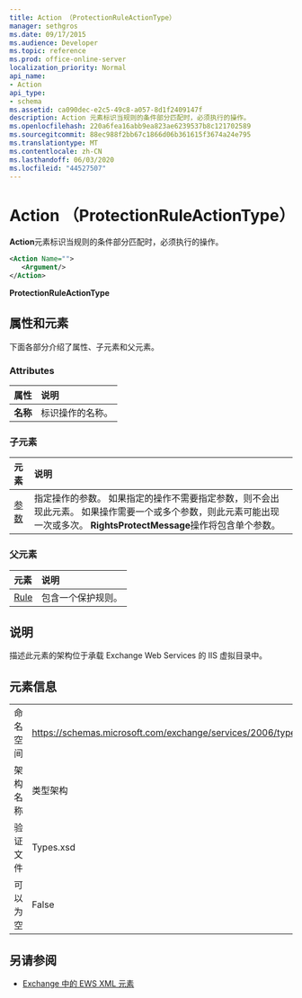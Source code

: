 ```yaml
---
title: Action （ProtectionRuleActionType）
manager: sethgros
ms.date: 09/17/2015
ms.audience: Developer
ms.topic: reference
ms.prod: office-online-server
localization_priority: Normal
api_name:
- Action
api_type:
- schema
ms.assetid: ca090dec-e2c5-49c8-a057-8d1f2409147f
description: Action 元素标识当规则的条件部分匹配时，必须执行的操作。
ms.openlocfilehash: 220a6fea16abb9ea823ae6239537b8c121702589
ms.sourcegitcommit: 88ec988f2bb67c1866d06b361615f3674a24e795
ms.translationtype: MT
ms.contentlocale: zh-CN
ms.lasthandoff: 06/03/2020
ms.locfileid: "44527507"
---
```

# <a name="action-protectionruleactiontype"></a>Action （ProtectionRuleActionType）

**Action**元素标识当规则的条件部分匹配时，必须执行的操作。 
  
```xml
<Action Name="">
   <Argument/>
</Action>

```

 **ProtectionRuleActionType**
## <a name="attributes-and-elements"></a>属性和元素

下面各部分介绍了属性、子元素和父元素。
  
### <a name="attributes"></a>Attributes

|**属性**|**说明**|
|:-----|:-----|
|**名称** <br/> |标识操作的名称。  <br/> |
   
### <a name="child-elements"></a>子元素

|**元素**|**说明**|
|:-----|:-----|
|[参数](argument.md) <br/> |指定操作的参数。 如果指定的操作不需要指定参数，则不会出现此元素。 如果操作需要一个或多个参数，则此元素可能出现一次或多次。 **RightsProtectMessage**操作将包含单个参数。  <br/> |
   
### <a name="parent-elements"></a>父元素

|**元素**|**说明**|
|:-----|:-----|
|[Rule](rule.md) <br/> |包含一个保护规则。  <br/> |
   
## <a name="remarks"></a>说明

描述此元素的架构位于承载 Exchange Web Services 的 IIS 虚拟目录中。
  
## <a name="element-information"></a>元素信息

|||
|:-----|:-----|
|命名空间  <br/> |https://schemas.microsoft.com/exchange/services/2006/types  <br/> |
|架构名称  <br/> |类型架构  <br/> |
|验证文件  <br/> |Types.xsd  <br/> |
|可以为空  <br/> |False  <br/> |
   
## <a name="see-also"></a>另请参阅

- [Exchange 中的 EWS XML 元素](ews-xml-elements-in-exchange.md)

